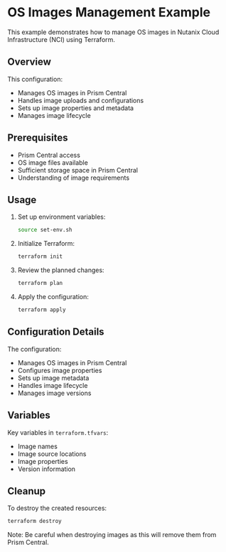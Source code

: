 # OS Images Management Example

This example demonstrates how to manage OS images in Nutanix Cloud Infrastructure (NCI) using Terraform.

## Overview

This configuration:
- Manages OS images in Prism Central
- Handles image uploads and configurations
- Sets up image properties and metadata
- Manages image lifecycle

## Prerequisites

- Prism Central access
- OS image files available
- Sufficient storage space in Prism Central
- Understanding of image requirements

## Usage

1. Set up environment variables:
   ```bash
   source set-env.sh
   ```

2. Initialize Terraform:
   ```bash
   terraform init
   ```

3. Review the planned changes:
   ```bash
   terraform plan
   ```

4. Apply the configuration:
   ```bash
   terraform apply
   ```

## Configuration Details

The configuration:
- Manages OS images in Prism Central
- Configures image properties
- Sets up image metadata
- Handles image lifecycle
- Manages image versions

## Variables

Key variables in `terraform.tfvars`:
- Image names
- Image source locations
- Image properties
- Version information

## Cleanup

To destroy the created resources:
```bash
terraform destroy
```

Note: Be careful when destroying images as this will remove them from Prism Central. 